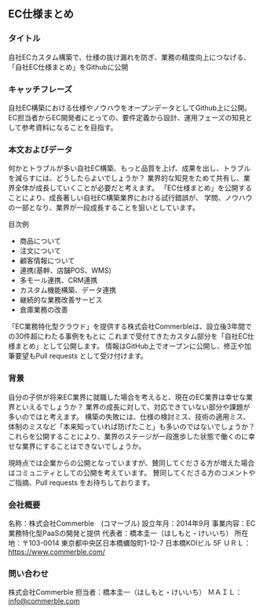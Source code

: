 ## EC仕様まとめ　

### タイトル
自社ECカスタム構築で、仕様の抜け漏れを防ぎ、業務の精度向上につなげる、「自社EC仕様まとめ」をGithubに公開

### キャッチフレーズ
自社EC構築における仕様やノウハウをオープンデータとしてGithub上に公開。
EC担当者からEC開発者にとっての、要件定義から設計、運用フェーズの知見として参考資料になることを目指す。

### 本文およびデータ
何かとトラブルが多い自社EC構築、もっと品質を上げ、成果を出し、トラブルを減らすには、どうしたらよいでしょうか？
業界的な知見をためて共有し、業界全体が成長していくことが必要だと考えます。
「EC仕様まとめ」を公開することにより、成長著しい自社EC構築業界における試行錯誤が、
学問、ノウハウの一部となり、業界が一段成長することを狙いとしています。

目次例
- 商品について
- 注文について
- 顧客情報について
- 連携(基幹、店舗POS、WMS)
- 多モール連携、CRM連携
- カスタム機能構築、データ連携
- 継続的な業務改善サービス
- 倉庫業務の改善

「EC業務特化型クラウド」を提供する株式会社Commerbleは、設立後3年間での30件超にわたる事例をもとに
これまで受付てきたカスタム部分を「自社EC仕様まとめ」として公開します。
情報はGitHub上でオープンに公開し、修正や加筆要望もPull requests として受け付けます。

### 背景
自分の子供が将来EC業界に就職した場合を考えると、現在のEC業界は幸せな業界といえるでしょうか？
業界の成長に対して、対応できていない部分や課題が多いのではと考えます。
構築の失敗には、仕様の検討ミス、技術の適用ミス、体制のミスなど「本来知っていれば防げたこと」も多いのではないでしょうか？
これらを公開することにより、業界のステージが一段進歩した状態で働くのに幸せな業界にすることはできないでしょうか。

現時点では企業からの公開となっていますが、賛同してくださる方が増えた場合はコミュニティとしての公開を考えています。
賛同してくださる方のコメントやご指摘、Pull requests をお待ちしております。


### 会社概要
名称：株式会社Commerble　(コマーブル)
設立年月：2014年9月
事業内容：EC業務特化型PaaSの開発と提供
代表者：橋本圭一（はしもと・けいいち）
所在地：〒103-0014 東京都中央区日本橋蠣殻町1-12-7 日本橋KOIビル 5F
ＵＲＬ：https://www.commerble.com/


### 問い合わせ
株式会社Commerble
担当者：橋本圭一（はしもと・けいいち）
ＭＡＩＬ：info@commerble.com
